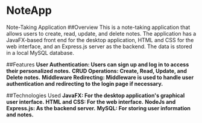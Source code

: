 # NoteApp
Note-Taking Application
##Overview
This is a note-taking application that allows users to create, read, update, and delete notes. The application has a JavaFX-based front end for the desktop application, HTML and CSS for the web interface, and an Express.js server as the backend. The data is stored in a local MySQL database.

##Features
<b>User Authentication: Users can sign up and log in to access their personalized notes.</b>
<b>CRUD Operations: Create, Read, Update, and Delete notes.</b>
<b>Middleware Redirecting: Middleware is used to handle user authentication and redirecting to the login page if necessary.</b>

##Technologies Used
<b>JavaFX: For the desktop application's graphical user interface.</b>
<b>HTML and CSS: For the web interface.</b>
<b>NodeJs and Express.js: As the backend server.</b>
<b>MySQL: For storing user information and notes.</b>
